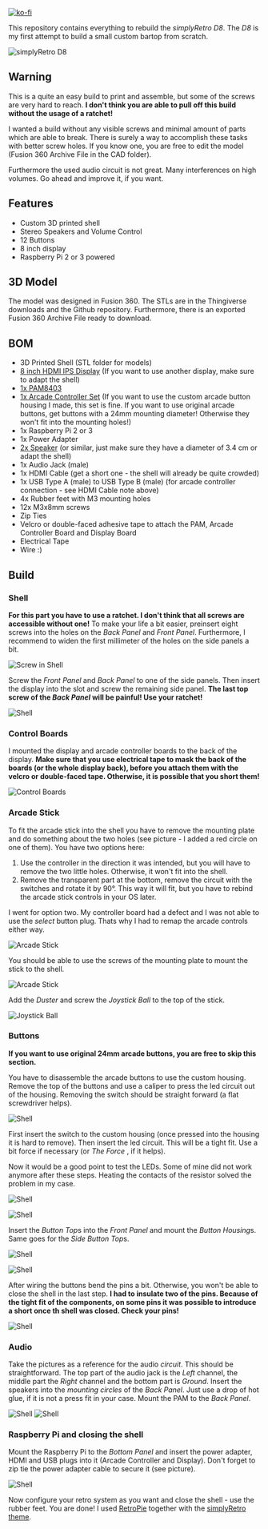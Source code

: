 [![ko-fi](https://www.ko-fi.com/img/githubbutton_sm.svg)](https://ko-fi.com/A0A01MQZP)

This repository contains everything to rebuild the *simplyRetro D8*.
The *D8* is my first attempt to build a small custom bartop from scratch.

![simplyRetro D8](https://raw.githubusercontent.com/geaz/simplyRetro-D8/master/images/Cover.jpg)

## Warning
This is a quite an easy build to print and assemble, but some of the screws are very hard to reach.
**I don't think you are able to pull off this build without the usage of a ratchet!**

I wanted a build without any visible screws and minimal amount of parts which are able to break. There is surely a way to accomplish these tasks with better screw holes. If you know one, you are free to edit the model (Fusion 360 Archive File in the CAD folder).

Furthermore the used audio circuit is not great. Many interferences on high volumes. Go ahead and improve it, if you want.

## Features
- Custom 3D printed shell
- Stereo Speakers and Volume Control
- 12 Buttons
- 8 inch display
- Raspberry Pi 2 or 3 powered

## 3D Model
The model was designed in Fusion 360. The STLs are in the Thingiverse downloads and the Github repository. Furthermore, there is an exported Fusion 360 Archive File ready to download.

## BOM

- 3D Printed Shell (STL folder for models)
- [8 inch HDMI IPS Display](https://de.aliexpress.com/item/32325920866.html) (If you want to use another display, make sure to adapt the shell) 
- [1x PAM8403](https://de.aliexpress.com/item/32452488898.html?spm=a2g0s.9042311.0.0.1df04c4dcQesbB)
- [1x Arcade Controller Set](https://www.amazon.de/gp/product/B01N78D6HB) (If you want to use the custom arcade button housing I made, this set is fine. If you want to use original arcade buttons, get buttons with a 24mm mounting diameter! Otherwise they won't fit into the mounting holes!)
- 1x Raspberry Pi 2 or 3
- 1x Power Adapter
- [2x Speaker](https://www.reichelt.de/kleinlautsprecher-k-34-wp-1w-8ohm-vis-2981-p204642.html?&trstct=pos_0) (or similar, just make sure they have a diameter of 3.4 cm or adapt the shell)
- 1x Audio Jack (male)
- 1x HDMI Cable (get a short one - the shell will already be quite crowded)
- 1x USB Type A (male) to USB Type B (male) (for arcade controller connection - see HDMI Cable note above) 
- 4x Rubber feet with M3 mounting holes
- 12x M3x8mm screws
- Zip Ties
- Velcro or double-faced adhesive tape to attach the PAM, Arcade Controller Board and Display Board
- Electrical Tape
- Wire :)

## Build

### Shell

**For this part you have to use a ratchet. I don't think that all screws are accessible without one!** 
To make your life a bit easier, preinsert eight screws into the holes on the *Back Panel* and *Front Panel*. Furthermore, I recommend to widen the first millimeter of the holes on the side panels a bit. 

![Screw in Shell](https://raw.githubusercontent.com/geaz/simplyRetro-D8/master/images/1.jpg)

Screw the *Front Panel* and *Back Panel* to one of the side panels. Then insert the display into the slot and screw the remaining side panel. **The last top screw of the *Back Panel* will be painful! Use your ratchet!**

![Shell](https://raw.githubusercontent.com/geaz/simplyRetro-D8/master/images/2.jpg)

### Control Boards

I mounted the display and arcade controller boards to the back of the display. **Make sure that you use electrical tape to mask the back of the boards (or the whole display back), before you attach them with the velcro or double-faced tape. Otherwise, it is possible that you short them!**

![Control Boards](https://raw.githubusercontent.com/geaz/simplyRetro-D8/master/images/2-1.jpg)

### Arcade Stick

To fit the arcade stick into the shell you have to remove the mounting plate and do something about the two holes (see picture - I added a red circle on one of them). You have two options here:

1. Use the controller in the direction it was intended, but you will have to remove the two little holes. Otherwise, it won't fit into the shell.
2. Remove the transparent part at the bottom, remove the circuit with the switches and rotate it by 90°. This way it will fit, but you have to rebind the arcade stick controls in your OS later.

I went for option two. My controller board had a defect and I was not able to use the *select* button plug. Thats why I had to remap the arcade controls either way.

![Arcade Stick](https://raw.githubusercontent.com/geaz/simplyRetro-D8/master/images/3.jpg)

You should be able to use the screws of the mounting plate to mount the stick to the shell.

![Arcade Stick](https://raw.githubusercontent.com/geaz/simplyRetro-D8/master/images/4.jpg)

Add the *Duster* and screw the *Joystick Ball* to the top of the stick.

![Joystick Ball](https://raw.githubusercontent.com/geaz/simplyRetro-D8/master/images/5.jpg)

### Buttons

**If you want to use original 24mm arcade buttons, you are free to skip this section.**

You have to disassemble the arcade buttons to use the custom housing. Remove the top of the buttons and use a caliper to press the led circuit out of the housing. Removing the switch should be straight forward (a flat screwdriver helps).

![Shell](https://raw.githubusercontent.com/geaz/simplyRetro-D8/master/images/6.jpg)

First insert the switch to the custom housing (once pressed into the housing it is hard to remove). Then insert the led circuit. This will be a tight fit. Use a bit force if necessary (or *The Force*
, if it helps).

Now it would be a good point to test the LEDs. Some of mine did not work anymore after these steps. Heating the contacts of the resistor solved the problem in my case. 

![Shell](https://raw.githubusercontent.com/geaz/simplyRetro-D8/master/images/8.jpg)

![Shell](https://raw.githubusercontent.com/geaz/simplyRetro-D8/master/images/7.jpg)

Insert the *Button Top*s into the *Front Panel* and mount the *Button Housing*s. Same goes for the *Side Button Top*s.

![Shell](https://raw.githubusercontent.com/geaz/simplyRetro-D8/master/images/9.jpg)

![Shell](https://raw.githubusercontent.com/geaz/simplyRetro-D8/master/images/10.jpg)

After wiring the buttons bend the pins a bit. Otherwise, you won't be able to close the shell in the last step. **I had to insulate two of the pins. Because of the tight fit of the components, on some pins it was possible to introduce a short once th shell was closed. Check your pins!**

![Shell](https://raw.githubusercontent.com/geaz/simplyRetro-D8/master/images/13.jpg)

### Audio

Take the pictures as a reference for the audio *circuit*. This should be straightforward. The top part of the audio jack is the *Left* channel, the middle part the *Right* channel and the bottom part is *Ground*. Insert the speakers into the *mounting circles* of the *Back Panel*. Just use a drop of hot glue, if it is not a press fit in your case. Mount the PAM to the *Back Panel*.

![Shell](https://raw.githubusercontent.com/geaz/simplyRetro-D8/master/images/11.jpg)
![Shell](https://raw.githubusercontent.com/geaz/simplyRetro-D8/master/images/12.jpg)

### Raspberry Pi and closing the shell

Mount the Raspberry Pi to the *Bottom Panel* and insert the power adapter, HDMI and USB plugs into it (Arcade Controller and Display). Don't forget to zip tie the power adapter cable to secure it (see picture). 

![Shell](https://raw.githubusercontent.com/geaz/simplyRetro-D8/master/images/Internals.jpg)

Now configure your retro system as you want and close the shell - use the rubber feet. You are done!
I used [RetroPie](https://retropie.org.uk/) together with the [simplyRetro theme](https://github.com/geaz/simplyRetro-Z5/releases/download/v1.4/simplyRetro.Theme.zip).